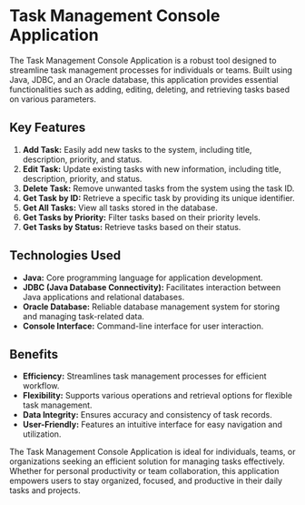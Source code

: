 # Task Management Console Application

The Task Management Console Application is a robust tool designed to streamline task management processes for individuals or teams. Built using Java, JDBC, and an Oracle database, this application provides essential functionalities such as adding, editing, deleting, and retrieving tasks based on various parameters.

## Key Features

1. **Add Task:** Easily add new tasks to the system, including title, description, priority, and status.
2. **Edit Task:** Update existing tasks with new information, including title, description, priority, and status.
3. **Delete Task:** Remove unwanted tasks from the system using the task ID.
4. **Get Task by ID:** Retrieve a specific task by providing its unique identifier.
5. **Get All Tasks:** View all tasks stored in the database.
6. **Get Tasks by Priority:** Filter tasks based on their priority levels.
7. **Get Tasks by Status:** Retrieve tasks based on their status.

## Technologies Used

- **Java:** Core programming language for application development.
- **JDBC (Java Database Connectivity):** Facilitates interaction between Java applications and relational databases.
- **Oracle Database:** Reliable database management system for storing and managing task-related data.
- **Console Interface:** Command-line interface for user interaction.

## Benefits

- **Efficiency:** Streamlines task management processes for efficient workflow.
- **Flexibility:** Supports various operations and retrieval options for flexible task management.
- **Data Integrity:** Ensures accuracy and consistency of task records.
- **User-Friendly:** Features an intuitive interface for easy navigation and utilization.

The Task Management Console Application is ideal for individuals, teams, or organizations seeking an efficient solution for managing tasks effectively. Whether for personal productivity or team collaboration, this application empowers users to stay organized, focused, and productive in their daily tasks and projects.
